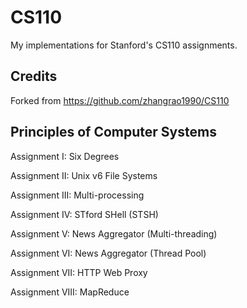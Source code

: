 # CS110
My implementations for Stanford's CS110 assignments.

## Credits

Forked from https://github.com/zhangrao1990/CS110


## Principles of Computer Systems

Assignment I: Six Degrees

Assignment II: Unix v6 File Systems

Assignment III: Multi-processing

Assignment IV: STford SHell (STSH)

Assignment V: News Aggregator (Multi-threading)

Assignment VI: News Aggregator (Thread Pool)

Assignment VII: HTTP Web Proxy

Assignment VIII: MapReduce
